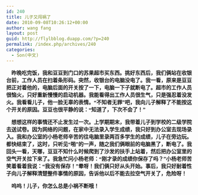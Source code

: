```yaml
---
id: 240
title: 儿子又闯祸了
date: 2010-09-08T10:26:12+00:00
author: wang fang
layout: post
guid: http://flylbblog.duapp.com/?p=240
permalink: /index.php/archives/240
categories:
  - Son(中文)
---
```

**<span style="font-family: 楷体_GB2312;">    昨晚吃完饭，我和豆豆到门口的苏果超市买东西。挑好东西后，我们俩站在收银台前，工作人员在扫着条形码。突然，收银台的电脑没电了。我一看，原来是豆豆把正对着他的，电脑后面的开关按了一下，电脑一下子就断电了。超市的工作人员很恼火，只好重新慢慢的启动机器。我能看得出工作人员很生气，只是强忍着没发火。我看看儿子，他一脸无辜的表情。“不知者无罪”吧，我向儿子解释了不能按这个开关的原因。豆豆也很平静的说：“知道了，下次不会了！”</span>**

**<span style="font-family: 楷体_GB2312;">    想想这样的事情还不止发生过一次。上学期期末，我带着儿子到学校的二级学院去送试卷。因为网络的问题，在家中无法录入学生成绩，我只好到办公室去现场录入。我和办公室的小杨老师辛苦的往电脑里录两百多学生的成绩，儿子在旁边玩。都快结束了，这时，只听见“啪”的一声，随之我们俩眼前的电脑黑了，断电了。我回头一看，天哪，豆豆不知什么时候爬到了沙发的扶手上站着，然后把办公室里的空气开关拉下来了。我急忙问小杨老师：“刚才录的成绩你保存了吗？”小杨老师苦笑着看着我说：“我没有保存！”晕呀！我们俩只好从头开始。事后，我只好耐着性子向儿子解释清楚整件事情的原因，告诉他以后不能去拉空气开关了，危险呀！</span>**

**<span style="font-family: 楷体_GB2312;">    呜呜！儿子，你怎么总是小祸不断哦！</span>**